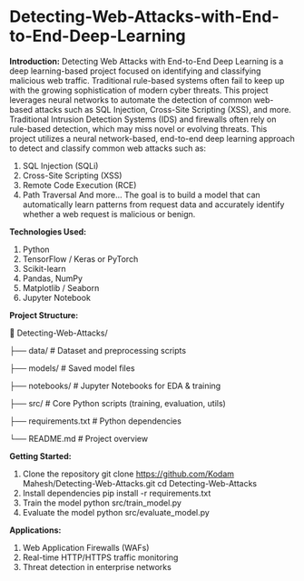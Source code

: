 # Detecting-Web-Attacks-with-End-to-End-Deep-Learning
**Introduction:**
Detecting Web Attacks with End-to-End Deep Learning is a deep learning-based project focused on identifying and classifying malicious web traffic. Traditional rule-based systems often fail to keep up with the growing sophistication of modern cyber threats. This project leverages neural networks to automate the detection of common web-based attacks such as SQL Injection, Cross-Site Scripting (XSS), and more.
Traditional Intrusion Detection Systems (IDS) and firewalls often rely on rule-based detection, which may miss novel or evolving threats. This project utilizes a neural network-based, end-to-end deep learning approach to detect and classify common web attacks such as:

1. SQL Injection (SQLi)
2. Cross-Site Scripting (XSS)
3. Remote Code Execution (RCE)
4. Path Traversal
And more...
The goal is to build a model that can automatically learn patterns from request data and accurately identify whether a web request is malicious or benign.

**Technologies Used:**

1. Python 
2. TensorFlow / Keras or PyTorch
3. Scikit-learn
4. Pandas, NumPy
5. Matplotlib / Seaborn
6. Jupyter Notebook

**Project Structure:**

📁 Detecting-Web-Attacks/

├── data/                  # Dataset and preprocessing scripts

├── models/                # Saved model files

├── notebooks/             # Jupyter Notebooks for EDA & training

├── src/                   # Core Python scripts (training, evaluation, utils)

├── requirements.txt       # Python dependencies

└── README.md              # Project overview

**Getting Started:**

1. Clone the repository
   git clone https://github.com/Kodam Mahesh/Detecting-Web-Attacks.git
   cd Detecting-Web-Attacks
2. Install dependencies
    pip install -r requirements.txt
3. Train the model
    python src/train_model.py
4. Evaluate the model
 		python src/evaluate_model.py

**Applications:**
1. Web Application Firewalls (WAFs)
2. Real-time HTTP/HTTPS traffic monitoring
3. Threat detection in enterprise networks






